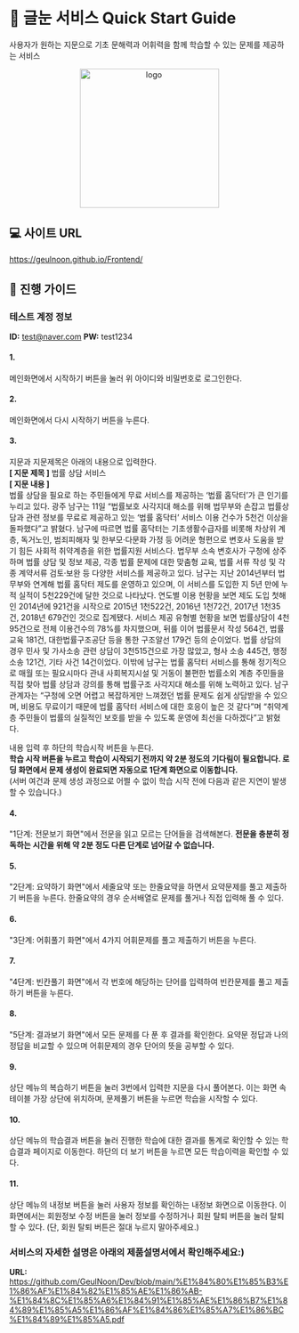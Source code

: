 # :green_book: 글눈 서비스 Quick Start Guide
사용자가 원하는 지문으로 기초 문해력과 어휘력을 함께 학습할 수 있는 문제를 제공하는 서비스<p>
<p align="center"><img width="250" alt="logo" src="https://user-images.githubusercontent.com/68368589/170729953-c726f81e-06d4-4a29-befa-250460b7e5be.png"></p>

## :computer: 사이트 URL
https://geulnoon.github.io/Frontend/

## :book: 진행 가이드
### 테스트 계정 정보
**ID:** test@naver.com 
**PW:** test1234
#### 1.
메인화면에서 시작하기 버튼을 눌러 위 아이디와 비밀번호로 로그인한다.
#### 2.
메인화면에서 다시 시작하기 버튼을 누른다.
#### 3.
지문과 지문제목은 아래의 내용으로 입력한다.  
**[ 지문 제목 ]** 법률 상담 서비스  
**[ 지문 내용 ]**  
법률 상담을 필요로 하는 주민들에게 무료 서비스를 제공하는 ‘법률 홈닥터’가 큰 인기를 누리고 있다. 광주 남구는 11일 “법률보호 사각지대 해소를 위해 법무부와 손잡고 법률상담과 관련 정보를 무료로 제공하고 있는 ‘법률 홈닥터’ 서비스 이용 건수가 5천건 이상을 돌파했다”고 밝혔다. 남구에 따르면 법률 홈닥터는 기초생활수급자를 비롯해 차상위 계층, 독거노인, 범죄피해자 및 한부모·다문화 가정 등 어려운 형편으로 변호사 도움을 받기 힘든 사회적 취약계층을 위한 법률지원 서비스다. 법무부 소속 변호사가 구청에 상주하며 법률 상담 및 정보 제공, 각종 법률 문제에 대한 맞춤형 교육, 법률 서류 작성 및 각종 계약서류 검토·보완 등 다양한 서비스를 제공하고 있다. 남구는 지난 2014년부터 법무부와 연계해 법률 홈닥터 제도를 운영하고 있으며, 이 서비스를 도입한 지 5년 만에 누적 실적이 5천229건에 달한 것으로 나타났다. 연도별 이용 현황을 보면 제도 도입 첫해인 2014년에 921건을 시작으로 2015년 1천522건, 2016년 1천72건, 2017년 1천35건, 2018년 679건인 것으로 집계됐다. 서비스 제공 유형별 현황을 보면 법률상담이 4천95건으로 전체 이용건수의 78%를 차지했으며, 뒤를 이어 법률문서 작성 564건, 법률 교육 181건, 대한법률구조공단 등을 통한 구조알선 179건 등의 순이었다. 법률 상담의 경우 민사 및 가사소송 관련 상담이 3천515건으로 가장 많았고, 형사 소송 445건, 행정소송 121건, 기타 사건 14건이었다. 이밖에 남구는 법률 홈닥터 서비스를 통해 정기적으로 매월 또는 필요시마다 관내 사회복지시설 및 거동이 불편한 법률소외 계층 주민들을 직접 찾아 법률 상담과 강의를 통해 법률구조 사각지대 해소를 위해 노력하고 있다. 남구 관계자는 “구청에 오면 어렵고 복잡하게만 느껴졌던 법률 문제도 쉽게 상담받을 수 있으며, 비용도 무료이기 때문에 법률 홈닥터 서비스에 대한 호응이 높은 것 같다”며 “취약계층 주민들이 법률의 실질적인 보호를 받을 수 있도록 운영에 최선을 다하겠다”고 밝혔다.  
  
내용 입력 후 하단의 학습시작 버튼을 누른다.  
**학습 시작 버튼을 누르고 학습이 시작되기 전까지 약 2분 정도의 기다림이 필요합니다. 로딩 화면에서 문제 생성이 완료되면 자동으로 1단계 화면으로 이동합니다.**  
(서버 여건과 문제 생성 과정으로 어쩔 수 없이 학습 시작 전에 다음과 같은 지연이 발생할 수 있습니다.)

#### 4.
"1단계: 전문보기 화면"에서 전문을 읽고 모르는 단어들을 검색해본다.
**전문을 충분히 정독하는 시간을 위해 약 2분 정도 다른 단계로 넘어갈 수 없습니다.**  

#### 5.
"2단계: 요약하기 화면"에서 세줄요약 또는 한줄요약을 하면서 요약문제를 풀고 제출하기 버튼을 누른다. 한줄요약의 경우 순서배열로 문제를 풀거나 직접 입력해 풀 수 있다.
#### 6. 
"3단계: 어휘풀기 화면"에서 4가지 어휘문제를 풀고 제출하기 버튼을 누른다.
#### 7. 
"4단계: 빈칸풀기 화면"에서 각 번호에 해당하는 단어를 입력하여 빈칸문제를 풀고 제출하기 버튼을 누른다.
#### 8. 
"5단계: 결과보기 화면"에서 모든 문제를 다 푼 후 결과를 확인한다. 요약문 정답과 나의 정답을 비교할 수 있으며 어휘문제의 경우 단어의 뜻을 공부할 수 있다.
#### 9. 
상단 메뉴의 복습하기 버튼을 눌러 3번에서 입력한 지문을 다시 풀어본다. 이는 화면 속 테이블 가장 상단에 위치하며, 문제풀기 버튼을 누르면 학습을 시작할 수 있다.
#### 10. 
상단 메뉴의 학습결과 버튼을 눌러 진행한 학습에 대한 결과를 통계로 확인할 수 있는 학습결과 페이지로 이동한다. 하단의 더 보기 버튼을 누르면 모든 학습이력을 확인할 수 있다.
#### 11. 
상단 메뉴의 내정보 버튼을 눌러 사용자 정보를 확인하는 내정보 화면으로 이동한다. 이 화면에서는 회원정보 수정 버튼을 눌러 정보를 수정하거나 회원 탈퇴 버튼을 눌러 탈퇴할 수 있다. (단, 회원 탈퇴 버튼은 절대 누르지 말아주세요.)

### 서비스의 자세한 설명은 아래의 제품설명서에서 확인해주세요:)
**URL:** https://github.com/GeulNoon/Dev/blob/main/%E1%84%80%E1%85%B3%E1%86%AF%E1%84%82%E1%85%AE%E1%86%AB-%E1%84%8C%E1%85%A6%E1%84%91%E1%85%AE%E1%86%B7%E1%84%89%E1%85%A5%E1%86%AF%E1%84%86%E1%85%A7%E1%86%BC%E1%84%89%E1%85%A5.pdf
